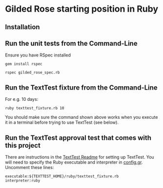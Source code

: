 # Gilded Rose starting position in Ruby

## Installation


## Run the unit tests from the Command-Line

Ensure you have RSpec installed

    gem install rspec

```
rspec gilded_rose_spec.rb
```

## Run the TextTest fixture from the Command-Line

For e.g. 10 days:

```
ruby texttest_fixture.rb 10
```

You should make sure the command shown above works when you execute it in a terminal before trying to use TextTest (see below).

## Run the TextTest approval test that comes with this project

There are instructions in the [TextTest Readme](../texttests/README.md) for setting up TextTest. You will need to specify the Ruby executable and interpreter in [config.gr](../texttests/config.gr). Uncomment these lines:

    executable:${TEXTTEST_HOME}/ruby/texttest_fixture.rb
    interpreter:ruby


